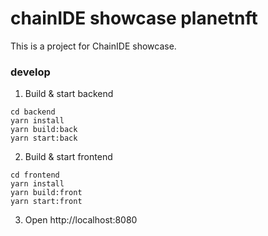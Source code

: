 # chainIDE showcase planetnft

This is a project for ChainIDE showcase.

### develop

1. Build & start backend

```
cd backend
yarn install
yarn build:back
yarn start:back
```

2. Build & start frontend

```
cd frontend
yarn install
yarn build:front
yarn start:front
```

3. Open http://localhost:8080